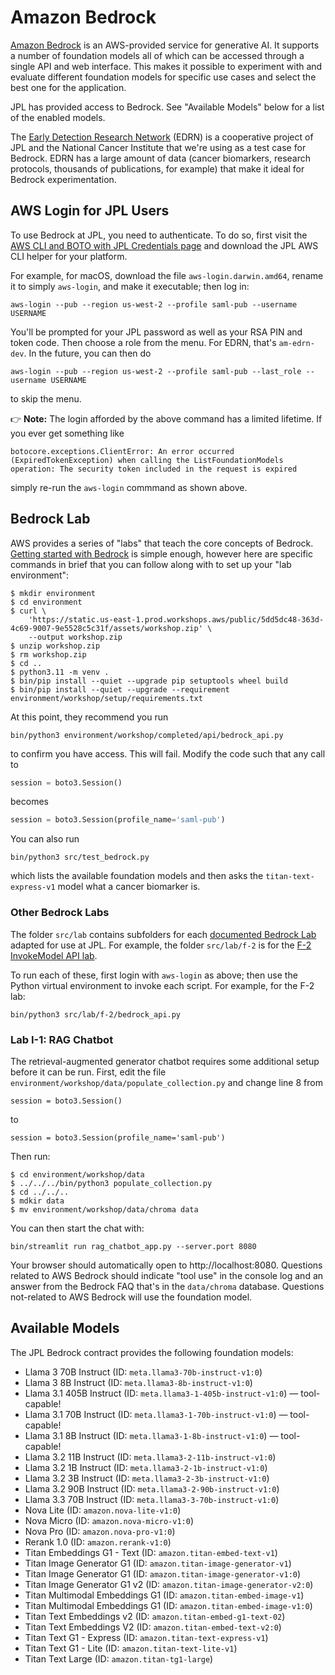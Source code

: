# Amazon Bedrock

[Amazon Bedrock](https://aws.amazon.com/bedrock/) is an AWS-provided service for generative AI. It supports a number of foundation models all of which can be accessed through a single API and web interface. This makes it possible to experiment with and evaluate different foundation models for specific use cases and select the best one for the application.

JPL has provided access to Bedrock. See "Available Models" below for a list of the enabled models.

The [Early Detection Research Network](https://edrn.nci.nih.gov/) (EDRN) is a cooperative project of JPL and the National Cancer Institute that we're using as a test case for Bedrock. EDRN has a large amount of data (cancer biomarkers, research protocols, thousands of publications, for example) that make it ideal for Bedrock experimentation.


## AWS Login for JPL Users

To use Bedrock at JPL, you need to authenticate. To do so, first visit the [AWS CLI and BOTO with JPL Credentials page](https://wiki.jpl.nasa.gov/x/a4XyGQ) and download the JPL AWS CLI helper for your platform.

For example, for macOS, download the file `aws-login.darwin.amd64`, rename it to simply `aws-login`, and make it executable; then log in:

    aws-login --pub --region us-west-2 --profile saml-pub --username USERNAME

You'll be prompted for your JPL password as well as your RSA PIN and token code. Then choose a role from the menu. For EDRN, that's `am-edrn-dev`. In the future, you can then do

    aws-login --pub --region us-west-2 --profile saml-pub --last_role --username USERNAME

to skip the menu.

👉 **Note:** The login afforded by the above command has a limited lifetime. If you ever get something like

    botocore.exceptions.ClientError: An error occurred (ExpiredTokenException) when calling the ListFoundationModels operation: The security token included in the request is expired

simply re-run the `aws-login` commmand as shown above.


## Bedrock Lab

AWS provides a series of "labs" that teach the core concepts of Bedrock. [Getting started with Bedrock](https://catalog.workshops.aws/building-with-amazon-bedrock/en-US/prerequisites/lab-setup) is simple enough, however here are specific commands in brief that you can follow along with to set up your "lab environment":
```console
$ mkdir environment
$ cd environment
$ curl \
    'https://static.us-east-1.prod.workshops.aws/public/5dd5dc48-363d-4c69-9007-9e5528c5c31f/assets/workshop.zip' \
    --output workshop.zip
$ unzip workshop.zip
$ rm workshop.zip
$ cd ..
$ python3.11 -m venv .
$ bin/pip install --quiet --upgrade pip setuptools wheel build
$ bin/pip install --quiet --upgrade --requirement environment/workshop/setup/requirements.txt
```
At this point, they recommend you run

    bin/python3 environment/workshop/completed/api/bedrock_api.py 

to confirm you have access. This will fail. Modify the code such that any call to
```python
session = boto3.Session()
```
becomes
```python
session = boto3.Session(profile_name='saml-pub')
```
You can also run

    bin/python3 src/test_bedrock.py

which lists the available foundation models and then asks the `titan-text-express-v1` model what a cancer biomarker is.

### Other Bedrock Labs

The folder `src/lab` contains subfolders for each [documented Bedrock Lab](https://catalog.us-east-1.prod.workshops.aws/event/dashboard/en-US/workshop/) adapted for use at JPL. For example, the folder `src/lab/f-2` is for the [F-2 InvokeModel API lab](https://catalog.us-east-1.prod.workshops.aws/event/dashboard/en-US/workshop/foundation/bedrock-apis).

To run each of these, first login with `aws-login` as above; then use the Python virtual environment to invoke each script. For example, for the F-2 lab:

    bin/python3 src/lab/f-2/bedrock_api.py


### Lab I-1: RAG Chatbot

The retrieval-augmented generator chatbot requires some additional setup before it can be run. First, edit the file `environment/workshop/data/populate_collection.py` and change line 8 from

    session = boto3.Session()

to

    session = boto3.Session(profile_name='saml-pub')

Then run:
```console
$ cd environment/workshop/data
$ ../../../bin/python3 populate_collection.py
$ cd ../../..
$ mdkir data
$ mv environment/workshop/data/chroma data
```
You can then start the chat with:

    bin/streamlit run rag_chatbot_app.py --server.port 8080

Your browser should automatically open to http://localhost:8080. Questions related to AWS Bedrock should indicate "tool use" in the console log and an answer from the Bedrock FAQ that's in the `data/chroma` database. Questions not-related to AWS Bedrock will use the foundation model.


## Available Models

The JPL Bedrock contract provides the following foundation models:

- Llama 3 70B Instruct (ID: `meta.llama3-70b-instruct-v1:0`)
- Llama 3 8B Instruct (ID: `meta.llama3-8b-instruct-v1:0`)
- Llama 3.1 405B Instruct (ID: `meta.llama3-1-405b-instruct-v1:0`) — tool-capable!
- Llama 3.1 70B Instruct (ID: `meta.llama3-1-70b-instruct-v1:0`) — tool-capable!
- Llama 3.1 8B Instruct (ID: `meta.llama3-1-8b-instruct-v1:0`) — tool-capable!
- Llama 3.2 11B Instruct (ID: `meta.llama3-2-11b-instruct-v1:0`)
- Llama 3.2 1B Instruct (ID: `meta.llama3-2-1b-instruct-v1:0`)
- Llama 3.2 3B Instruct (ID: `meta.llama3-2-3b-instruct-v1:0`)
- Llama 3.2 90B Instruct (ID: `meta.llama3-2-90b-instruct-v1:0`)
- Llama 3.3 70B Instruct (ID: `meta.llama3-3-70b-instruct-v1:0`)
- Nova Lite (ID: `amazon.nova-lite-v1:0`)
- Nova Micro (ID: `amazon.nova-micro-v1:0`)
- Nova Pro (ID: `amazon.nova-pro-v1:0`)
- Rerank 1.0 (ID: `amazon.rerank-v1:0`)
- Titan Embeddings G1 - Text (ID: `amazon.titan-embed-text-v1`)
- Titan Image Generator G1 (ID: `amazon.titan-image-generator-v1`)
- Titan Image Generator G1 (ID: `amazon.titan-image-generator-v1:0`)
- Titan Image Generator G1 v2 (ID: `amazon.titan-image-generator-v2:0`)
- Titan Multimodal Embeddings G1 (ID: `amazon.titan-embed-image-v1`)
- Titan Multimodal Embeddings G1 (ID: `amazon.titan-embed-image-v1:0`)
- Titan Text Embeddings v2 (ID: `amazon.titan-embed-g1-text-02`)
- Titan Text Embeddings V2 (ID: `amazon.titan-embed-text-v2:0`)
- Titan Text G1 - Express (ID: `amazon.titan-text-express-v1`)
- Titan Text G1 - Lite (ID: `amazon.titan-text-lite-v1`)
- Titan Text Large (ID: `amazon.titan-tg1-large`)
